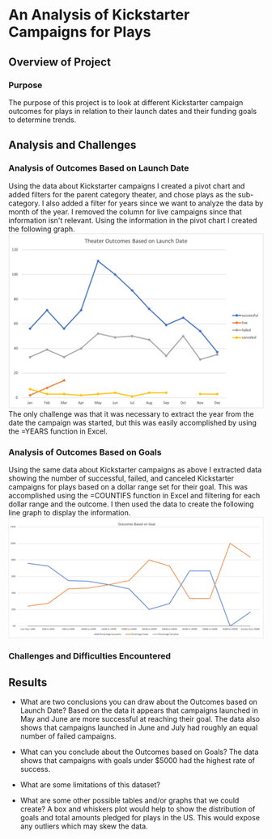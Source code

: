 # An Analysis of Kickstarter Campaigns for Plays

## Overview of Project

### Purpose 
The purpose of this project is to look at different Kickstarter campaign outcomes for plays in relation to their launch dates and their funding goals to determine trends.

## Analysis and Challenges


### Analysis of Outcomes Based on Launch Date
Using the data about Kickstarter campaigns I created a pivot chart and added filters for the parent category theater, and chose plays as the sub-category. I also added a filter for years since we want to analyze the data by month of the year. I removed the column for live campaigns since that information isn't relevant. Using the information in the pivot chart I created the following graph.
![image](https://github.com/lelar92/kickstarter-analysis/blob/main/Theater_Outcomes_vs_Launch.png)
The only challenge was that it was necessary to extract the year from the date the campaign was started, but this was easily accomplished by using the =YEARS function in Excel.

### Analysis of Outcomes Based on Goals
Using the same data about Kickstarter campaigns as above I extracted data showing the number of successful, failed, and canceled Kickstarter campaigns for plays based on a dollar range set for their goal. This was accomplished using the =COUNTIFS function in Excel and filtering for each dollar range and the outcome. I then used the data to create the following line graph to display the information.
![image](https://github.com/lelar92/kickstarter-analysis/blob/main/Outcomes_vs_Goals.png)

### Challenges and Difficulties Encountered

## Results

- What are two conclusions you can draw about the Outcomes based on Launch Date?
Based on the data it appears that campaigns launched in May and June are more successful at reaching their goal. The data also shows that campaigns launched in June and July had roughly an equal number of failed campaigns.

- What can you conclude about the Outcomes based on Goals?
The data shows that campaigns with goals under $5000 had the highest rate of success.

- What are some limitations of this dataset?


- What are some other possible tables and/or graphs that we could create?
A box and whiskers plot would help to show the distribution of goals and total amounts pledged for plays in the US. This would expose any outliers which may skew the data.
